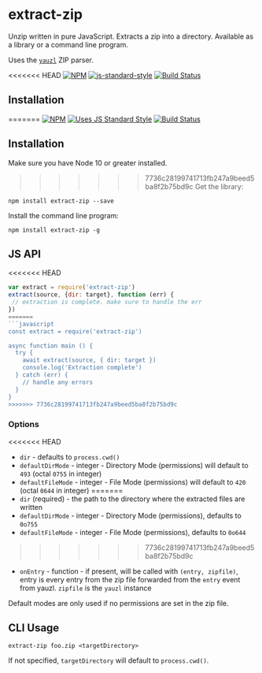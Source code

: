 # extract-zip

Unzip written in pure JavaScript. Extracts a zip into a directory. Available as a library or a command line program.

Uses the [`yauzl`](http://npmjs.org/yauzl) ZIP parser.

<<<<<<< HEAD
[![NPM](https://nodei.co/npm/extract-zip.png?global=true)](https://nodei.co/npm/extract-zip/)
[![js-standard-style](https://cdn.rawgit.com/feross/standard/master/badge.svg)](https://github.com/feross/standard)
[![Build Status](https://travis-ci.org/maxogden/extract-zip.svg?branch=master)](https://travis-ci.org/maxogden/extract-zip)

## Installation

=======
[![NPM](https://nodei.co/npm/extract-zip.png?global=true)](https://npm.im/extract-zip)
[![Uses JS Standard Style](https://cdn.jsdelivr.net/gh/standard/standard/badge.svg)](https://github.com/standard/standard)
[![Build Status](https://github.com/maxogden/extract-zip/workflows/CI/badge.svg)](https://github.com/maxogden/extract-zip/actions?query=workflow%3ACI)

## Installation

Make sure you have Node 10 or greater installed.

>>>>>>> 7736c28199741713fb247a9beed5ba8f2b75bd9c
Get the library:

```
npm install extract-zip --save
```

Install the command line program:

```
npm install extract-zip -g
```

## JS API

<<<<<<< HEAD
```js
var extract = require('extract-zip')
extract(source, {dir: target}, function (err) {
 // extraction is complete. make sure to handle the err
})
=======
```javascript
const extract = require('extract-zip')

async function main () {
  try {
    await extract(source, { dir: target })
    console.log('Extraction complete')
  } catch (err) {
    // handle any errors
  }
}
>>>>>>> 7736c28199741713fb247a9beed5ba8f2b75bd9c
```

### Options

<<<<<<< HEAD
- `dir` - defaults to `process.cwd()`
- `defaultDirMode` - integer - Directory Mode (permissions) will default to `493` (octal `0755` in integer)
- `defaultFileMode` - integer - File Mode (permissions) will default to `420` (octal `0644` in integer)
=======
- `dir` (required) - the path to the directory where the extracted files are written
- `defaultDirMode` - integer - Directory Mode (permissions), defaults to `0o755`
- `defaultFileMode` - integer - File Mode (permissions), defaults to `0o644`
>>>>>>> 7736c28199741713fb247a9beed5ba8f2b75bd9c
- `onEntry` - function - if present, will be called with `(entry, zipfile)`, entry is every entry from the zip file forwarded from the `entry` event from yauzl. `zipfile` is the `yauzl` instance

Default modes are only used if no permissions are set in the zip file.

## CLI Usage

```
extract-zip foo.zip <targetDirectory>
```

If not specified, `targetDirectory` will default to `process.cwd()`.
